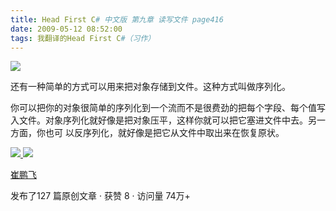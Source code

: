 ```yaml
---
title: Head First C# 中文版 第九章 读写文件 page416
date: 2009-05-12 08:52:00
tags: 我翻译的Head First C#（习作）
---
```

![](https://p-blog.csdn.net/images/p_blog_csdn_net/cuipengfei1/EntryImages/20090512/2009-05-12_08-42-24.jpg)

还有一种简单的方式可以用来把对象存储到文件。这种方式叫做序列化。

  

你可以把你的对象很简单的序列化到一个流而不是很费劲的把每个字段、每个值写入文件。对象序列化就好像是把对象压平，这样你就可以把它塞进文件中去。另一方面，你也可
以反序列化，就好像是把它从文件中取出来在恢复原状。



[ ![](https://profile.csdnimg.cn/5/2/5/3_cuipengfei1)
![](https://g.csdnimg.cn/static/user-reg-year/1x/11.png)
](https://blog.csdn.net/cuipengfei1)

[ 崔鹏飞 ](https://blog.csdn.net/cuipengfei1)

发布了127 篇原创文章  ·  获赞 8  ·  访问量 74万+

